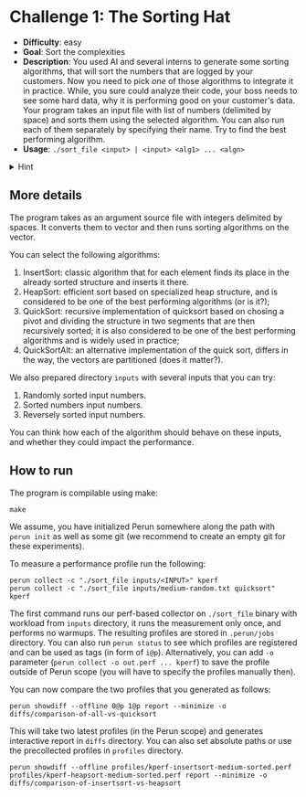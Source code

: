 # Challenge 1: The Sorting Hat

  - **Difficulty**: easy
  - **Goal**: Sort the complexities
  - **Description**: You used AI and several interns to generate some sorting
  algorithms, that will sort the numbers that are logged by your customers. Now
  you need to pick *one* of those algorithms to integrate it in practice. While,
  you sure could analyze their code, your boss needs to see some hard data, why
  it is performing good on your customer's data. Your program takes an input
  file with list of numbers (delimited by space) and sorts them using the
  selected algorithm. You can also run each of them separately by specifying
  their name. Try to find the best performing algorithm.
  - **Usage**: `./sort_file <input> | <input> <alg1> ... <algn>`
  <details>
    <summary>Hint</summary>
    Though, some algorithms are bundled together as having the same complexity,
    some of them are impostors: their quadratic behaviour might be forced, when it has
    to sort already or reversely-sorted inputs.
  </details>

## More details

The program takes as an argument source file with integers delimited by spaces. It converts them to vector and then runs sorting algorithms on the vector.

You can select the following algorithms:

  1. InsertSort: classic algorithm that for each element finds its place in the already sorted structure and inserts it there.
  2. HeapSort: efficient sort based on specialized heap structure, and is considered to be one of the best performing algorithms (or is it?);
  3. QuickSort: recursive implementation of quicksort based on chosing a pivot and dividing the structure in two segments that are then recursively sorted; it is also considered to be one of the best performing algorithms and is widely used in practice;
  4. QuickSortAlt: an alternative implementation of the quick sort, differs in the way, the vectors are partitioned (does it matter?).

We also prepared directory `inputs` with several inputs that you can try:

  1. Randomly sorted input numbers.
  2. Sorted numbers input numbers.
  3. Reversely sorted input numbers.

You can think how each of the algorithm should behave on these inputs, and
whether they could impact the performance.

## How to run

The program is compilable using make:

    make

We assume, you have initialized Perun somewhere along the path with `perun init` as well as some git (we recommend to create an empty git for these experiments).

To measure a performance profile run the following:

    perun collect -c "./sort_file inputs/<INPUT>" kperf
    perun collect -c "./sort_file inputs/medium-random.txt quicksort" kperf

The first command runs our perf-based collector on `./sort_file` binary with
workload from `inputs` directory, it runs the measurement only once, and
performs no warmups. The resulting profiles are stored in `.perun/jobs`
directory. You can also run `perun status` to see which profiles are registered
and can be used as tags (in form of `i@p`). Alternatively, you can add `-o`
parameter (`perun collect -o out.perf ... kperf`) to save the profile outside of
Perun scope (you will have to specify the profiles manually then).

You can now compare the two profiles that you generated as follows:

    perun showdiff --offline 0@p 1@p report --minimize -o diffs/comparison-of-all-vs-quicksort

This will take two latest profiles (in the Perun scope) and generates
interactive report in `diffs` directory. You can also set absolute paths or use
the precollected profiles in `profiles` directory.

    perun showdiff --offline profiles/kperf-insertsort-medium-sorted.perf profiles/kperf-heapsort-medium-sorted.perf report --minimize -o diffs/comparison-of-insertsort-vs-heapsort